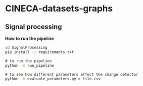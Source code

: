 # CINECA-datasets-graphs
## Signal processing
**How to run the pipeline**
```cmd
cd SignalProcessing
pip install -r requirements.txt

# to run the pipeline
python -m run_pipeline

# to see how different parameters affect the change detector
python -m evaluate_parameters.py > file.csv
```
